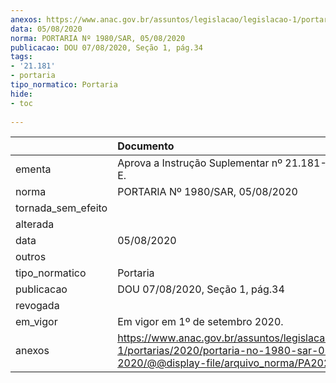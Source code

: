 ```yaml
---
anexos: https://www.anac.gov.br/assuntos/legislacao/legislacao-1/portarias/2020/portaria-no-1980-sar-05-08-2020/@@display-file/arquivo_norma/PA2020-1980.pdf
data: 05/08/2020
norma: PORTARIA Nº 1980/SAR, 05/08/2020
publicacao: DOU 07/08/2020, Seção 1, pág.34
tags:
- '21.181'
- portaria
tipo_normatico: Portaria
hide: 
- toc 
 
---
```


|                    | Documento                                                                                                                                            |
|:-------------------|:-----------------------------------------------------------------------------------------------------------------------------------------------------|
| ementa             | Aprova a Instrução Suplementar nº 21.181-001, Revisão E.                                                                                             |
| norma              | PORTARIA Nº 1980/SAR, 05/08/2020                                                                                                                     |
| tornada_sem_efeito |                                                                                                                                                      |
| alterada           |                                                                                                                                                      |
| data               | 05/08/2020                                                                                                                                           |
| outros             |                                                                                                                                                      |
| tipo_normatico     | Portaria                                                                                                                                             |
| publicacao         | DOU 07/08/2020, Seção 1, pág.34                                                                                                                      |
| revogada           |                                                                                                                                                      |
| em_vigor           | Em vigor em 1º de setembro 2020.                                                                                                                     |
| anexos             | https://www.anac.gov.br/assuntos/legislacao/legislacao-1/portarias/2020/portaria-no-1980-sar-05-08-2020/@@display-file/arquivo_norma/PA2020-1980.pdf |